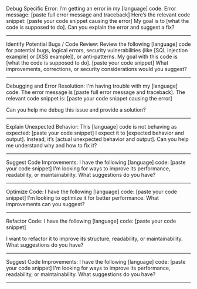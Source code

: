 Debug Specific Error:
I’m getting an error in my [language] code.
Error message: [paste full error message and traceback]
Here’s the relevant code snippet:
[paste your code snippet causing the error]
My goal is to [what the code is supposed to do].
Can you explain the error and suggest a fix?

----------------------------------------------

Identify Potential Bugs / Code Review:
Review the following [language] code for potential bugs, logical errors, security vulnerabilities (like [SQL injection example] or [XSS example]), or anti-patterns.
My goal with this code is [what the code is supposed to do].
[paste your code snippet]
What improvements, corrections, or security considerations would you suggest?

----------------------------------------------

Debugging and Error Resolution:
I'm having trouble with my [language] code. The error message is [paste full error message and traceback]. The relevant code snippet is:
[paste your code snippet causing the error]

Can you help me debug this issue and provide a solution?

----------------------------------------------

Explain Unexpected Behavior:
This [language] code is not behaving as expected:
[paste your code snippet]
I expect it to [expected behavior and output].
Instead, it’s [actual unexpected behavior and output].
Can you help me understand why and how to fix it?

----------------------------------------------

Suggest Code Improvements:
I have the following [language] code:
[paste your code snippet]
I'm looking for ways to improve its performance, readability, or maintainability. What suggestions do you have?

----------------------------------------------

Optimize Code:
I have the following [language] code:
[paste your code snippet]
I'm looking to optimize it for better performance. What improvements can you suggest?

----------------------------------------------

Refactor Code:
I have the following [language] code:
[paste your code snippet]

I want to refactor it to improve its structure, readability, or maintainability. What suggestions do you have?

----------------------------------------------

Suggest Code Improvements:
I have the following [language] code:
[paste your code snippet]
I'm looking for ways to improve its performance, readability, or maintainability. What suggestions do you have?

----------------------------------------------

